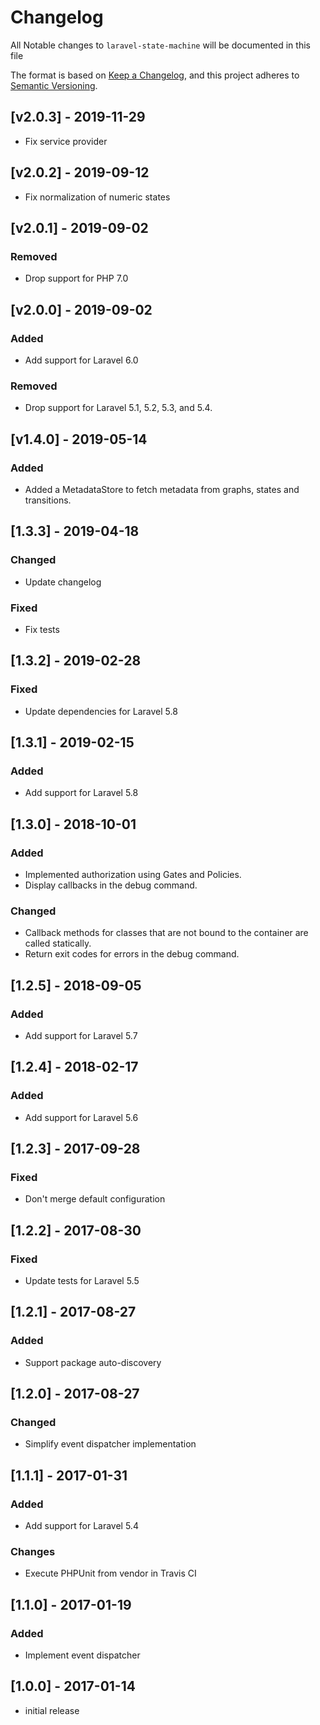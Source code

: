 # Changelog

All Notable changes to `laravel-state-machine` will be documented in this file

The format is based on [Keep a Changelog](https://keepachangelog.com/en/1.0.0/),
and this project adheres to [Semantic Versioning](https://semver.org/spec/v2.0.0.html).

## [v2.0.3] - 2019-11-29

- Fix service provider

## [v2.0.2] - 2019-09-12

- Fix normalization of numeric states

## [v2.0.1] - 2019-09-02

### Removed
- Drop support for PHP 7.0

## [v2.0.0] - 2019-09-02

### Added
- Add support for Laravel 6.0

### Removed
- Drop support for Laravel 5.1, 5.2, 5.3, and 5.4.

## [v1.4.0] - 2019-05-14

### Added
- Added a MetadataStore to fetch metadata from graphs, states and transitions.

## [1.3.3] - 2019-04-18

### Changed
- Update changelog

### Fixed
- Fix tests

## [1.3.2] - 2019-02-28

### Fixed
- Update dependencies for Laravel 5.8

## [1.3.1] - 2019-02-15

### Added
- Add support for Laravel 5.8

## [1.3.0] - 2018-10-01

### Added
- Implemented authorization using Gates and Policies.
- Display callbacks in the debug command.

### Changed
- Callback methods for classes that are not bound to the container are called statically.
- Return exit codes for errors in the debug command.

## [1.2.5] - 2018-09-05

### Added
- Add support for Laravel 5.7

## [1.2.4] - 2018-02-17

### Added
- Add support for Laravel 5.6

## [1.2.3] - 2017-09-28

### Fixed
- Don't merge default configuration

## [1.2.2] - 2017-08-30

### Fixed 
- Update tests for Laravel 5.5

## [1.2.1] - 2017-08-27

### Added
- Support package auto-discovery

## [1.2.0] - 2017-08-27

### Changed
- Simplify event dispatcher implementation

## [1.1.1] - 2017-01-31

### Added
- Add support for Laravel 5.4

### Changes
- Execute PHPUnit from vendor in Travis CI

## [1.1.0] - 2017-01-19

### Added
- Implement event dispatcher

## [1.0.0] - 2017-01-14

- initial release
